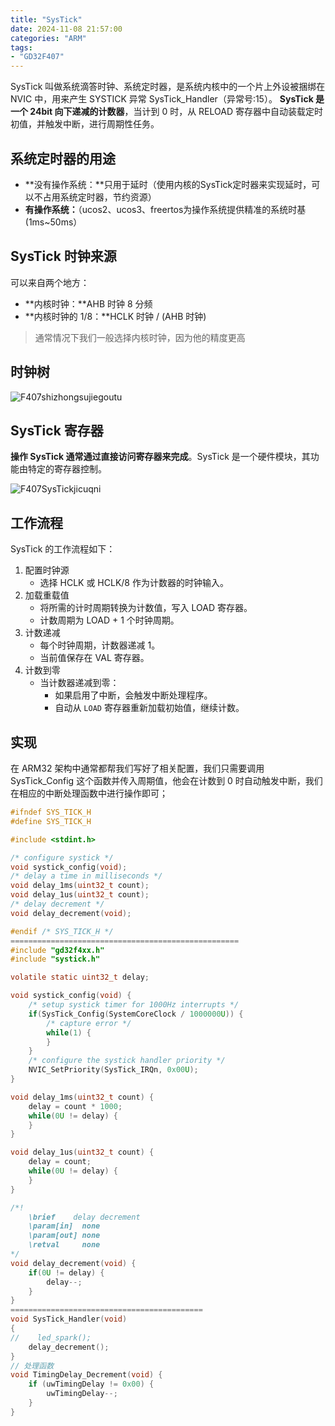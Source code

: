 ```yaml
---
title: "SysTick"
date: 2024-11-08 21:57:00
categories: "ARM"
tags: 
- "GD32F407"
---
```


SysTick 叫做系统滴答时钟、系统定时器，是系统内核中的一个片上外设被捆绑在 NVIC 中，用来产生 SYSTICK 异常 SysTick_Handler（异常号:15）。
**SysTick 是一个 24bit 向下递减的计数器**，当计到 0 时，从 RELOAD 寄存器中自动装载定时初值，并触发中断，进行周期性任务。

## 系统定时器的用途

- **没有操作系统：**只用于延时（使用内核的SysTick定时器来实现延时，可以不占用系统定时器，节约资源）
- **有操作系统：**（ucos2、ucos3、freertos为操作系统提供精准的系统时基(1ms~50ms）

## SysTick 时钟来源

可以来自两个地方：

- **内核时钟：**AHB 时钟 8 分频
- **内核时钟的 1/8：**HCLK 时钟 / (AHB 时钟)

> 通常情况下我们一般选择内核时钟，因为他的精度更高

## 时钟树

![F407shizhongsujiegoutu](/public/image/嵌入式/MCU/ARM/Cortex-M4/GD32/GD32F407/F407shizhongsujiegoutu.png)

## SysTick 寄存器

**操作 SysTick 通常通过直接访问寄存器来完成**。SysTick 是一个硬件模块，其功能由特定的寄存器控制。

![F407SysTickjicuqni](/public/image/嵌入式/MCU/ARM/Cortex-M4/GD32/GD32F407/F407SysTickjicuqni.png)

## 工作流程

SysTick 的工作流程如下：

1. 配置时钟源
   - 选择 HCLK 或 HCLK/8 作为计数器的时钟输入。
2. 加载重载值
   - 将所需的计时周期转换为计数值，写入 LOAD 寄存器。
   - 计数周期为 LOAD + 1 个时钟周期。
3. 计数递减
   - 每个时钟周期，计数器递减 1。
   - 当前值保存在 VAL 寄存器。
4. 计数到零
   - 当计数器递减到零：
     - 如果启用了中断，会触发中断处理程序。
     - 自动从 `LOAD` 寄存器重新加载初始值，继续计数。

## 实现

在 ARM32 架构中通常都帮我们写好了相关配置，我们只需要调用 SysTick_Config 这个函数并传入周期值，他会在计数到 0 时自动触发中断，我们在相应的中断处理函数中进行操作即可；

```c
#ifndef SYS_TICK_H
#define SYS_TICK_H

#include <stdint.h>

/* configure systick */
void systick_config(void);
/* delay a time in milliseconds */
void delay_1ms(uint32_t count);
void delay_1us(uint32_t count);
/* delay decrement */
void delay_decrement(void);

#endif /* SYS_TICK_H */
===================================================
#include "gd32f4xx.h"
#include "systick.h"

volatile static uint32_t delay;

void systick_config(void) {
    /* setup systick timer for 1000Hz interrupts */
    if(SysTick_Config(SystemCoreClock / 1000000U)) {
        /* capture error */
        while(1) {
        }
    }
    /* configure the systick handler priority */
    NVIC_SetPriority(SysTick_IRQn, 0x00U);
}

void delay_1ms(uint32_t count) {
    delay = count * 1000;
    while(0U != delay) {
    }
}

void delay_1us(uint32_t count) {
    delay = count;
    while(0U != delay) {
    }
}

/*!
    \brief    delay decrement
    \param[in]  none
    \param[out] none
    \retval     none
*/
void delay_decrement(void) {
    if(0U != delay) {
        delay--;
    }
}
===========================================
void SysTick_Handler(void)
{
//    led_spark();
    delay_decrement();
}
// 处理函数
void TimingDelay_Decrement(void) {    
	if (uwTimingDelay != 0x00) { 
		uwTimingDelay--;
	}
}
```

